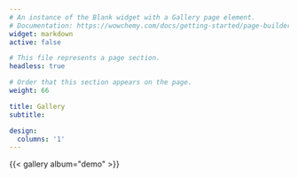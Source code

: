 ```yaml
---
# An instance of the Blank widget with a Gallery page element.
# Documentation: https://wowchemy.com/docs/getting-started/page-builder/
widget: markdown
active: false 

# This file represents a page section.
headless: true

# Order that this section appears on the page.
weight: 66

title: Gallery
subtitle:

design:
  columns: '1'
---
```


{{< gallery album="demo" >}}
